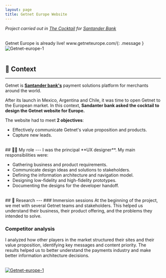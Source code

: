 ```yaml
---
layout: page
title: Getnet Europe Website
---
```



*Project carried out in [The Cocktail](https://the-cocktail.com/en) for [Santander Bank](https://www.santander.com/en/home)*

<br>
Getnet Europe is already live! www.getneteurope.com/{: .message }

<br>
<img src="{{ https://danielszt.github.io/ }}/assets/Acc_3.png" alt="Getnet-europe-1" class="inline"/>


<br>




<br>

## 🧭 Context
---
Getnet is **[Santander bank's](https://www.santander.com/)** payment solutions platform for merchants around the world.

After its launch in Mexico, Argentina and Chile, it was time to open Getnet to the European market. In this context, **Sandanter bank asked the cocktail to design the Getnet website for Europe.**

The website had to meet **2 objectives**:

- Effectively communicate Getnet's value proposition and products.
- Capture new leads.

<br>
## ☝🏻 My role 
---
I was the principal **UX designer**. My main responsibilities were:

- Gathering business and product requirements.
- Communicate design ideas and solutions to stakeholders.
- Defining the information architecture and navigation model.
- Designing low-fidelity and high-fidelity prototypes.
- Documenting the designs for the developer handoff.

<br>
## 🔎 Research
---
### Immersion sessions
At the beginning of the project, we met with several Getnet teams and stakeholders. This helped us understand their business, their product offering, and the problems they intended to solve.

### Competitor analysis

I analyzed how other players in the market structured their sites and their value proposition, identifying key messages and content priority. The results helped us to better understand the payments industry and make better information architecture decisions.

<br>
<a href="{{ https://danielszt.github.io/ }}/assets/Acc_3.png" target="_blank"><img src="{{ https://danielszt.github.io/ }}/assets/Acc_3.png" alt="Getnet-europe-1" class="inline"/></a>

